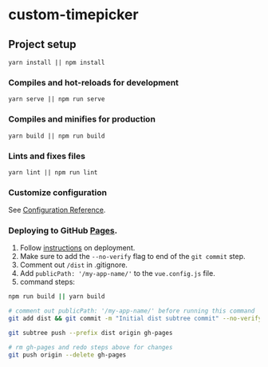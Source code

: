 # custom-timepicker

## Project setup

```
yarn install || npm install
```

### Compiles and hot-reloads for development

```
yarn serve || npm run serve
```

### Compiles and minifies for production

```
yarn build || npm run build
```

### Lints and fixes files

```
yarn lint || npm run lint
```

### Customize configuration

See [Configuration Reference](https://cli.vuejs.org/config/).

### Deploying to GitHub [Pages](https://nickanderson038.github.io/custom-timepicker/).

1. Follow <a href="https://medium.com/@Roli_Dori/deploy-vue-cli-3-project-to-github-pages-ebeda0705fbd" target="_blank">instructions</a> on deployment.
2. Make sure to add the `--no-verify` flag to end of the `git commit` step.
3. Comment out `/dist` in .gitignore.
4. Add `publicPath: '/my-app-name/'` to the `vue.config.js` file.
5. command steps:

```bash
npm run build || yarn build

# comment out publicPath: '/my-app-name/' before running this command
git add dist && git commit -m "Initial dist subtree commit" --no-verify

git subtree push --prefix dist origin gh-pages

# rm gh-pages and redo steps above for changes
git push origin --delete gh-pages
```

#
